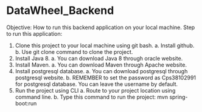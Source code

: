 # DataWheel_Backend
Objective: How to run this backend application on your local machine.
Step to run this application:
  1. Clone this project to your local machine using git bash.
    a. Install github.
    b. Use git clone command to clone the project.
  2. Install Java 8.
    a. You can download Java 8 through oracle website.
  3. Install Maven.
    a. You can download Maven through Apache website.
  4. Install postgresql database.
    a. You can download postgresql through postgresql website.
    b. REMEMBER to set the password as Cps38102991 for postgresql database. You can leave the username by default.
  5. Run the project using CLI
    a. Route to your project location using command line.
    b. Type this command to run the project: mvn spring-boot:run




